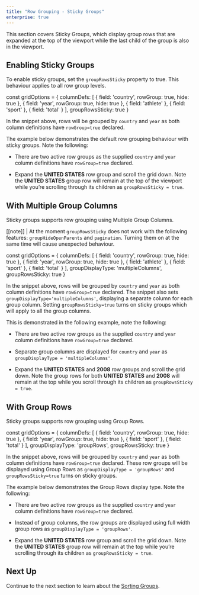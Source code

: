 ```yaml
---
title: "Row Grouping - Sticky Groups"
enterprise: true
---
```


This section covers Sticky Groups, which display group rows that are expanded at the top of the viewport while the last child of the group is also in the viewport.

## Enabling Sticky Groups

To enable sticky groups, set the `groupRowsSticky` property to true. This behaviour applies to all row group levels.

<snippet spaceBetweenProperties="true">
const gridOptions = {
    columnDefs: [
        { field: 'country', rowGroup: true, hide: true },
        { field: 'year', rowGroup: true, hide: true },
        { field: 'athlete' },
        { field: 'sport' },
        { field: 'total' }
    ],
    groupRowsSticky: true
}
</snippet>

In the snippet above, rows will be grouped by `country` and `year` as both column definitions have `rowGroup=true` declared.

The example below demonstrates the default row grouping behaviour with sticky groups. Note the following:

- There are two active row groups as the supplied `country` and `year` column definitions have `rowGroup=true` declared.

- Expand the **UNITED STATES** row group and scroll the grid down. Note the **UNITED STATES** group row will remain at the top of the viewport while you’re scrolling through its children as `groupRowsSticky = true`.

<grid-example title='Single Group Column' name='with-single-group-column' type='generated' options='{ "enterprise": true, "exampleHeight": 540, "modules": ["clientside", "rowgrouping"] }'></grid-example>

## With Multiple Group Columns

Sticky groups supports row grouping using Multiple Group Columns.

[[note]]
| At the moment `groupRowsSticky` does not work with the following features: `groupHideOpenParents` and `pagination`. Turning them on at the same time will cause unexpected behaviour.

<snippet spaceBetweenProperties="true">
const gridOptions = {
    columnDefs: [
        { field: 'country', rowGroup: true, hide: true },
        { field: 'year', rowGroup: true, hide: true },
        { field: 'athlete' },
        { field: 'sport' },
        { field: 'total' }
    ],
    groupDisplayType: 'multipleColumns',
    groupRowsSticky: true
}
</snippet>

In the snippet above, rows will be grouped by `country` and `year` as both column definitions have `rowGroup=true` declared. The snippet also sets `groupDisplayType='multipleColumns'`, displaying a separate column for each group column. Setting  `groupRowsSticky=true` turns on sticky groups which will apply to all the group columns.

This is demonstrated in the following example, note the following:

- There are two active row groups as the supplied `country` and `year` column definitions have `rowGroup=true` declared.

- Separate group columns are displayed for `country` and `year` as `groupDisplayType = 'multipleColumns'`.

- Expand the **UNITED STATES** and **2008** row groups and scroll the grid down. Note the group rows for both **UNITED STATES** and **2008** will remain at the top while you scroll through its children as `groupRowsSticky = true`.

<grid-example title='Multiple Group Columns' name='with-multiple-group-columns' type='generated' options='{ "enterprise": true, "exampleHeight": 515, "modules": ["clientside", "rowgrouping"] }'></grid-example>

## With Group Rows

Sticky groups supports row grouping using Group Rows.

<snippet spaceBetweenProperties="true">
const gridOptions = {
    columnDefs: [
        { field: 'country', rowGroup: true, hide: true },
        { field: 'year', rowGroup: true, hide: true },
        { field: 'sport' },
        { field: 'total' }
    ],
    groupDisplayType: 'groupRows',
    groupRowsSticky: true
}
</snippet>

In the snippet above, rows will be grouped by `country` and `year` as both column definitions have `rowGroup=true` declared.
These row groups will be displayed using Group Rows as `groupDisplayType = 'groupRows'` and `groupRowsSticky=true` turns on sticky groups.

The example below demonstrates the Group Rows display type. Note the following:

- There are two active row groups as the supplied `country` and `year` column definitions have `rowGroup=true` declared.

- Instead of group columns, the row groups are displayed using full width group rows as `groupDisplayType = 'groupRows'`.

- Expand the **UNITED STATES** row group and scroll the grid down. Note the **UNITED STATES** group row will remain at the top while you’re scrolling through its children as `groupRowsSticky = true`.

<grid-example title='Group Rows' name='with-group-rows' type='mixed' options='{ "enterprise": true, "exampleHeight": 515, "modules": ["clientside", "rowgrouping"] }'></grid-example>

## Next Up

Continue to the next section to learn about the [Sorting Groups](../grouping-sorting/).